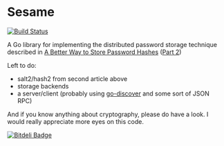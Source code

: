 # Sesame

[![Build Status](https://travis-ci.org/BrianHicks/sesame.png?branch=develop)](https://travis-ci.org/BrianHicks/sesame)

A Go library for implementing the distributed password storage technique
described in [A Better Way to Store Password Hashes][1] ([Part 2][2])

Left to do:

 - salt2/hash2 from second article above
 - storage backends
 - a server/client (probably using [go-discover][3] and some sort of JSON RPC)

And if you know anything about cryptography, please do have a look. I would
really appreciate more eyes on this code.

[1]: http://www.opine.me/a-better-way-to-store-password-hashes/ "A Better Way to Store Password Hashes"
[2]: http://www.opine.me/all-your-hashes-arent-belong-to-us/ "Concluding: A Better Way to Store Password Hashes"
[3]: https://github.com/flynn/go-discover "flynn/go-discover"


[![Bitdeli Badge](https://d2weczhvl823v0.cloudfront.net/BrianHicks/sesame/trend.png)](https://bitdeli.com/free "Bitdeli Badge")

